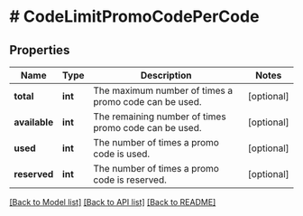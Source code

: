 # # CodeLimitPromoCodePerCode

## Properties

Name | Type | Description | Notes
------------ | ------------- | ------------- | -------------
**total** | **int** | The maximum number of times a promo code can be used. | [optional]
**available** | **int** | The remaining number of times promo code can be used. | [optional]
**used** | **int** | The number of times a promo code is used. | [optional]
**reserved** | **int** | The number of times a promo code is reserved. | [optional]

[[Back to Model list]](../../README.md#models) [[Back to API list]](../../README.md#endpoints) [[Back to README]](../../README.md)
